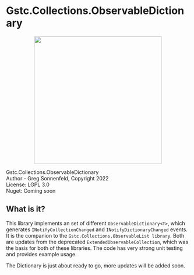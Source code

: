 # Gstc.Collections.ObservableDictionary
<p align="center">
  <img src="https://user-images.githubusercontent.com/686792/53543486-0e638800-3ae0-11e9-9566-6d2f18a28e61.jpg" height="350">
</p>


Gstc.Collections.ObservableDictionary <br>
Author - Greg Sonnenfeld, Copyright 2022 <br>
License: LGPL 3.0 <br>
Nuget: Coming soon <br>

## What is it?
This library implements an set of different `ObservableDictionary<T>`, which generates `INotifyCollectionChanged` and  `INotifyDictionaryChanged` events. 
It is the companion to the `Gstc.Collections.ObservableList library`. Both are updates from the deprecated `ExtendedObservableCollection`, which was the basis
for both of these libraries. The code has very strong unit testing and provides example usage.

The Dictionary is just about ready to go, more updates will be added soon.
